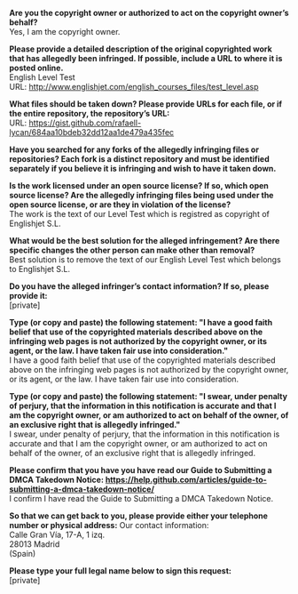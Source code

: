 **Are you the copyright owner or authorized to act on the copyright owner’s behalf?**  
Yes, I am the copyright owner.

**Please provide a detailed description of the original copyrighted work that has allegedly been infringed. If possible, include a URL to where it is posted online.**  
English Level Test  
URL: http://www.englishjet.com/english_courses_files/test_level.asp

**What files should be taken down? Please provide URLs for each file, or if the entire repository, the repository’s URL:**  
URL: https://gist.github.com/rafaell-lycan/684aa10bdeb32dd12aa1de479a435fec

**Have you searched for any forks of the allegedly infringing files or repositories? Each fork is a distinct repository and must be identified separately if you believe it is infringing and wish to have it taken down.**

**Is the work licensed under an open source license? If so, which open source license? Are the allegedly infringing files being used under the open source license, or are they in violation of the license?**  
The work is the text of our Level Test which is registred as copyright of Englishjet S.L.

**What would be the best solution for the alleged infringement? Are there specific changes the other person can make other than removal?**  
Best solution is to remove the text of our English Level Test which belongs to Englishjet S.L.

**Do you have the alleged infringer’s contact information? If so, please provide it:**  
[private]

**Type (or copy and paste) the following statement: "I have a good faith belief that use of the copyrighted materials described above on the infringing web pages is not authorized by the copyright owner, or its agent, or the law. I have taken fair use into consideration."**  
I have a good faith belief that use of the copyrighted materials described above on the infringing web pages is not authorized by the copyright owner, or its agent, or the law. I have taken fair use into consideration.

**Type (or copy and paste) the following statement: "I swear, under penalty of perjury, that the information in this notification is accurate and that I am the copyright owner, or am authorized to act on behalf of the owner, of an exclusive right that is allegedly infringed."**  
I swear, under penalty of perjury, that the information in this notification is accurate and that I am the copyright owner, or am authorized to act on behalf of the owner, of an exclusive right that is allegedly infringed.

**Please confirm that you have you have read our Guide to Submitting a DMCA Takedown Notice: https://help.github.com/articles/guide-to-submitting-a-dmca-takedown-notice/**  
I confirm I have read the Guide to Submitting a DMCA Takedown Notice.

**So that we can get back to you, please provide either your telephone number or physical address:**
Our contact information:  
Calle Gran Vía, 17-A, 1 izq.  
28013 Madrid  
(Spain)

**Please type your full legal name below to sign this request:**  
[private]
